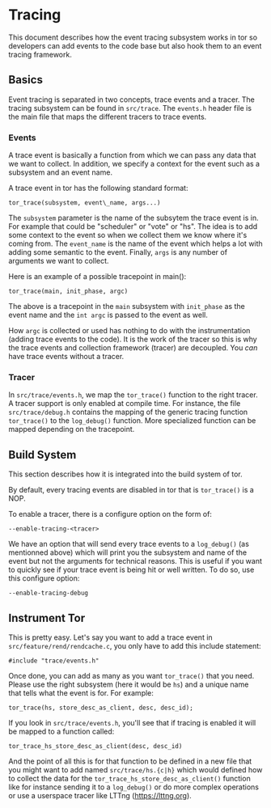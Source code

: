 # Tracing #

This document describes how the event tracing subsystem works in tor so
developers can add events to the code base but also hook them to an event
tracing framework.

## Basics ###

Event tracing is separated in two concepts, trace events and a tracer. The
tracing subsystem can be found in `src/trace`. The `events.h` header file is
the main file that maps the different tracers to trace events.

### Events ###

A trace event is basically a function from which we can pass any data that
we want to collect. In addition, we specify a context for the event such as
a subsystem and an event name.

A trace event in tor has the following standard format:

	tor_trace(subsystem, event\_name, args...)

The `subsystem` parameter is the name of the subsytem the trace event is in.
For example that could be "scheduler" or "vote" or "hs". The idea is to add
some context to the event so when we collect them we know where it's coming
from. The `event_name` is the name of the event which helps a lot with
adding some semantic to the event. Finally, `args` is any number of
arguments we want to collect.

Here is an example of a possible tracepoint in main():

	tor_trace(main, init_phase, argc)

The above is a tracepoint in the `main` subsystem with `init_phase` as the
event name and the `int argc` is passed to the event as well.

How `argc` is collected or used has nothing to do with the instrumentation
(adding trace events to the code). It is the work of the tracer so this is why
the trace events and collection framework (tracer) are decoupled. You _can_
have trace events without a tracer.

### Tracer ###

In `src/trace/events.h`, we map the `tor_trace()` function to the right
tracer. A tracer support is only enabled at compile time. For instance, the
file `src/trace/debug.h` contains the mapping of the generic tracing function
`tor_trace()` to the `log_debug()` function. More specialized function can be
mapped depending on the tracepoint.

## Build System ##

This section describes how it is integrated into the build system of tor.

By default, every tracing events are disabled in tor that is `tor_trace()`
is a NOP.

To enable a tracer, there is a configure option on the form of:

	--enable-tracing-<tracer>

We have an option that will send every trace events to a `log_debug()` (as
mentionned above) which will print you the subsystem and name of the event but
not the arguments for technical reasons. This is useful if you want to quickly
see if your trace event is being hit or well written. To do so, use this
configure option:

	--enable-tracing-debug

## Instrument Tor ##

This is pretty easy. Let's say you want to add a trace event in
`src/feature/rend/rendcache.c`, you only have to add this include statement:

	#include "trace/events.h"

Once done, you can add as many as you want `tor_trace()` that you need.
Please use the right subsystem (here it would be `hs`) and a unique name that
tells what the event is for. For example:

	tor_trace(hs, store_desc_as_client, desc, desc_id);

If you look in `src/trace/events.h`, you'll see that if tracing is enabled it
will be mapped to a function called:

	tor_trace_hs_store_desc_as_client(desc, desc_id)

And the point of all this is for that function to be defined in a new file
that you might want to add named `src/trace/hs.{c|h}` which would defined how
to collect the data for the `tor_trace_hs_store_desc_as_client()` function
like for instance sending it to a `log_debug()` or do more complex operations
or use a userspace tracer like LTTng (https://lttng.org).

